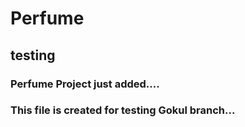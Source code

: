 # Perfume

## testing

### Perfume Project just added....

### This file is created for testing Gokul branch...